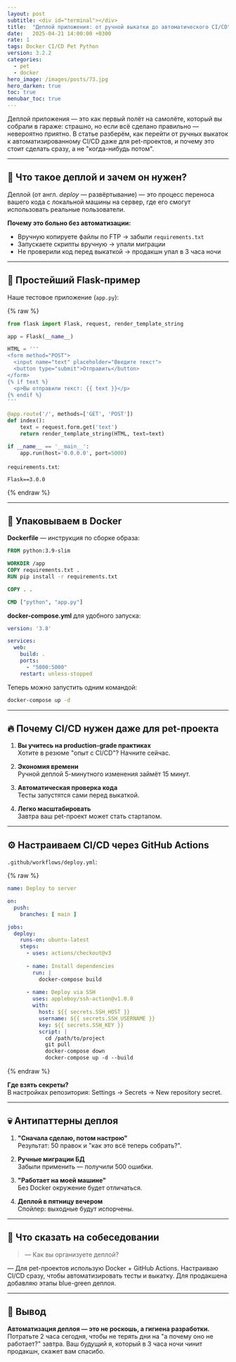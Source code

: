 ```yaml
---
layout: post
subtitle: <div id="terminal"></div>
title:  "Деплой приложения: от ручной выкатки до автоматического CI/CD"
date:   2025-04-21 14:00:00 +0300
rate: 1
tags: Docker CI/CD Pet Python
version: 3.2.2
categories:
  - pet
  - docker
hero_image: /images/posts/73.jpg
hero_darken: true
toc: true
menubar_toc: true
---
```


Деплой приложения — это как первый полёт на самолёте, который вы собрали в гараже: страшно, но если всё сделано правильно — невероятно приятно. В статье разберём, как перейти от ручных выкаток к автоматизированному CI/CD даже для pet-проектов, и почему это стоит сделать сразу, а не "когда-нибудь потом".

---

## 🧠 Что такое деплой и зачем он нужен?

Деплой (от англ. *deploy* — развёртывание) — это процесс переноса вашего кода с локальной машины на сервер, где его смогут использовать реальные пользователи.

**Почему это больно без автоматизации:**
- Вручную копируете файлы по FTP → забыли `requirements.txt`
- Запускаете скрипты вручную → упали миграции
- Не проверили код перед выкаткой → продакшн упал в 3 часа ночи

---

## 🚀 Простейший Flask-пример

Наше тестовое приложение (`app.py`):

{% raw %}
```python
from flask import Flask, request, render_template_string

app = Flask(__name__)

HTML = '''
<form method="POST">
  <input name="text" placeholder="Введите текст">
  <button type="submit">Отправить</button>
</form>
{% if text %}
  <p>Вы отправили текст: {{ text }}</p>
{% endif %}
'''

@app.route('/', methods=['GET', 'POST'])
def index():
    text = request.form.get('text')
    return render_template_string(HTML, text=text)

if __name__ == '__main__':
    app.run(host='0.0.0.0', port=5000)
```

`requirements.txt`:
```
Flask==3.0.0
```
{% endraw %}

---

## 🐳 Упаковываем в Docker

**Dockerfile** — инструкция по сборке образа:

```dockerfile
FROM python:3.9-slim

WORKDIR /app
COPY requirements.txt .
RUN pip install -r requirements.txt

COPY . .

CMD ["python", "app.py"]
```

**docker-compose.yml** для удобного запуска:

```yaml
version: '3.8'

services:
  web:
    build: .
    ports:
      - "5000:5000"
    restart: unless-stopped
```

Теперь можно запустить одним командой:
```bash
docker-compose up -d
```

---

## 🔥 Почему CI/CD нужен даже для pet-проекта

1. **Вы учитесь на production-grade практиках**  
   Хотите в резюме "опыт с CI/CD"? Начните сейчас.

2. **Экономия времени**  
   Ручной деплой 5-минутного изменения займёт 15 минут.

3. **Автоматическая проверка кода**  
   Тесты запустятся сами перед выкаткой.

4. **Легко масштабировать**  
   Завтра ваш pet-проект может стать стартапом.

---

## ⚙️ Настраиваем CI/CD через GitHub Actions

`.github/workflows/deploy.yml`:

{% raw %}
```yaml
name: Deploy to server

on:
  push:
    branches: [ main ]

jobs:
  deploy:
    runs-on: ubuntu-latest
    steps:
      - uses: actions/checkout@v3
      
      - name: Install dependencies
        run: |
          docker-compose build
          
      - name: Deploy via SSH
        uses: appleboy/ssh-action@v1.0.0
        with:
          host: ${{ secrets.SSH_HOST }}
          username: ${{ secrets.SSH_USERNAME }}
          key: ${{ secrets.SSH_KEY }}
          script: |
            cd /path/to/project
            git pull
            docker-compose down
            docker-compose up -d --build
```
{% endraw %}

**Где взять секреты?**  
В настройках репозитория: Settings → Secrets → New repository secret.

---

## 💀 Антипаттерны деплоя

1. **"Сначала сделаю, потом настрою"**  
   Результат: 50 правок и "как это всё теперь собрать?".

2. **Ручные миграции БД**  
   Забыли применить — получили 500 ошибки.

3. **"Работает на моей машине"**  
   Без Docker окружение будет отличаться.

4. **Деплой в пятницу вечером**  
   Спойлер: выходные будут испорчены.

---

## 🎤 Что сказать на собеседовании

> — Как вы организуете деплой?

— Для pet-проектов использую Docker + GitHub Actions. Настраиваю CI/CD сразу, чтобы автоматизировать тесты и выкатку. Для продакшена добавляю этапы blue-green деплоя.

---

## 🧾 Вывод

**Автоматизация деплоя — это не роскошь, а гигиена разработки.**  
Потратьте 2 часа сегодня, чтобы не терять дни на "а почему оно не работает?" завтра. Ваш будущий я, который в 3 часа ночи чинит продакшн, скажет вам спасибо.
